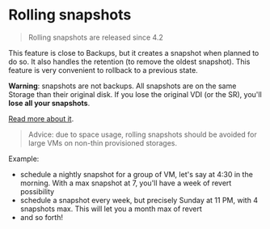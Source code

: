 # Rolling snapshots

> Rolling snapshots are released since 4.2

This feature is close to Backups, but it creates a snapshot when planned to do so. It also handles the retention (to remove the oldest snapshot). This feature is very convenient to rollback to a previous state.

**Warning**: snapshots are not backups. All snapshots are on the same Storage than their original disk. If you lose the original VDI (or the SR), you'll **lose all your snapshots**.

[Read more about it](https://xen-orchestra.com/blog/xen-orchestra-4-2/#schedulerollingsnapshots).

> Advice: due to space usage, rolling snapshots should be avoided for large VMs on non-thin provisioned storages.

Example:

* schedule a nightly snapshot for a group of VM, let's say at 4:30 in the morning. With a max snapshot at 7, you'll have a week of revert possibility
* schedule a snapshot every week, but precisely Sunday at 11 PM, with 4 snapshots max. This will let you a month max of revert
* and so forth!